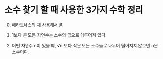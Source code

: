 # 소수 찾기 할 때 사용한 3가지 수학 정리

0. 에라토네스의 체 사용해서 품

1. 1보다 큰 모든 자연수는 소수의 곱으로 이루어져 있다.
   
3. 어떤 자연수 n이 있을 때, √n 보다 작은 모든 소수들로 나누어 떨어지지 않으면 n은 소수이다.

